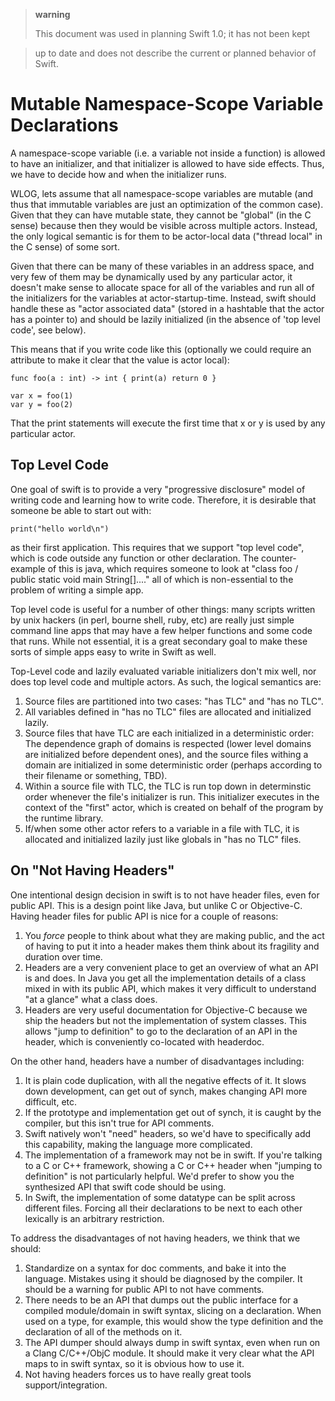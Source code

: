 > **warning**
>
> This document was used in planning Swift 1.0; it has not been kept

> up to date and does not describe the current or planned behavior of
> Swift.

Mutable Namespace-Scope Variable Declarations
=============================================

A namespace-scope variable (i.e. a variable not inside a function) is
allowed to have an initializer, and that initializer is allowed to have
side effects. Thus, we have to decide how and when the initializer runs.

WLOG, lets assume that all namespace-scope variables are mutable (and
thus that immutable variables are just an optimization of the common
case). Given that they can have mutable state, they cannot be "global"
(in the C sense) because then they would be visible across multiple
actors. Instead, the only logical semantic is for them to be actor-local
data ("thread local" in the C sense) of some sort.

Given that there can be many of these variables in an address space, and
very few of them may be dynamically used by any particular actor, it
doesn't make sense to allocate space for all of the variables and run
all of the initializers for the variables at actor-startup-time.
Instead, swift should handle these as "actor associated data" (stored in
a hashtable that the actor has a pointer to) and should be lazily
initialized (in the absence of 'top level code', see below).

This means that if you write code like this (optionally we could require
an attribute to make it clear that the value is actor local):

    func foo(a : int) -> int { print(a) return 0 }

    var x = foo(1)
    var y = foo(2)

That the print statements will execute the first time that x or y is
used by any particular actor.

Top Level Code
--------------

One goal of swift is to provide a very "progressive disclosure" model of
writing code and learning how to write code. Therefore, it is desirable
that someone be able to start out with:

    print("hello world\n")

as their first application. This requires that we support "top level
code", which is code outside any function or other declaration. The
counter-example of this is java, which requires someone to look at
"class foo / public static void main String\[\]...." all of which is
non-essential to the problem of writing a simple app.

Top level code is useful for a number of other things: many scripts
written by unix hackers (in perl, bourne shell, ruby, etc) are really
just simple command line apps that may have a few helper functions and
some code that runs. While not essential, it is a great secondary goal
to make these sorts of simple apps easy to write in Swift as well.

Top-Level code and lazily evaluated variable initializers don't mix
well, nor does top level code and multiple actors. As such, the logical
semantics are:

1.  Source files are partitioned into two cases: "has TLC" and "has
    no TLC".
2.  All variables defined in "has no TLC" files are allocated and
    initialized lazily.
3.  Source files that have TLC are each initialized in a deterministic
    order: The dependence graph of domains is respected (lower level
    domains are initialized before dependent ones), and the source files
    withing a domain are initialized in some deterministic order
    (perhaps according to their filename or something, TBD).
4.  Within a source file with TLC, the TLC is run top down in
    determinstic order whenever the file's initializer is run. This
    initializer executes in the context of the "first" actor, which is
    created on behalf of the program by the runtime library.
5.  If/when some other actor refers to a variable in a file with TLC, it
    is allocated and initialized lazily just like globals in "has no
    TLC" files.

On "Not Having Headers"
-----------------------

One intentional design decision in swift is to not have header files,
even for public API. This is a design point like Java, but unlike C or
Objective-C. Having header files for public API is nice for a couple of
reasons:

1.  You *force* people to think about what they are making public, and
    the act of having to put it into a header makes them think about its
    fragility and duration over time.
2.  Headers are a very convenient place to get an overview of what an
    API is and does. In Java you get all the implementation details of a
    class mixed in with its public API, which makes it very difficult to
    understand "at a glance" what a class does.
3.  Headers are very useful documentation for Objective-C because we
    ship the headers but not the implementation of system classes. This
    allows "jump to definition" to go to the declaration of an API in
    the header, which is conveniently co-located with headerdoc.

On the other hand, headers have a number of disadvantages including:

1.  It is plain code duplication, with all the negative effects of it.
    It slows down development, can get out of synch, makes changing API
    more difficult, etc.
2.  If the prototype and implementation get out of synch, it is caught
    by the compiler, but this isn't true for API comments.
3.  Swift natively won't "need" headers, so we'd have to specifically
    add this capability, making the language more complicated.
4.  The implementation of a framework may not be in swift. If you're
    talking to a C or C++ framework, showing a C or C++ header when
    "jumping to definition" is not particularly helpful. We'd prefer to
    show you the synthesized API that swift code should be using.
5.  In Swift, the implementation of some datatype can be split across
    different files. Forcing all their declarations to be next to each
    other lexically is an arbitrary restriction.

To address the disadvantages of not having headers, we think that we
should:

1.  Standardize on a syntax for doc comments, and bake it into
    the language. Mistakes using it should be diagnosed by the compiler.
    It should be a warning for public API to not have comments.
2.  There needs to be an API that dumps out the public interface for a
    compiled module/domain in swift syntax, slicing on a declaration.
    When used on a type, for example, this would show the type
    definition and the declaration of all of the methods on it.
3.  The API dumper should always dump in swift syntax, even when run on
    a Clang C/C++/ObjC module. It should make it very clear what the API
    maps to in swift syntax, so it is obvious how to use it.
4.  Not having headers forces us to have really great
    tools support/integration.
